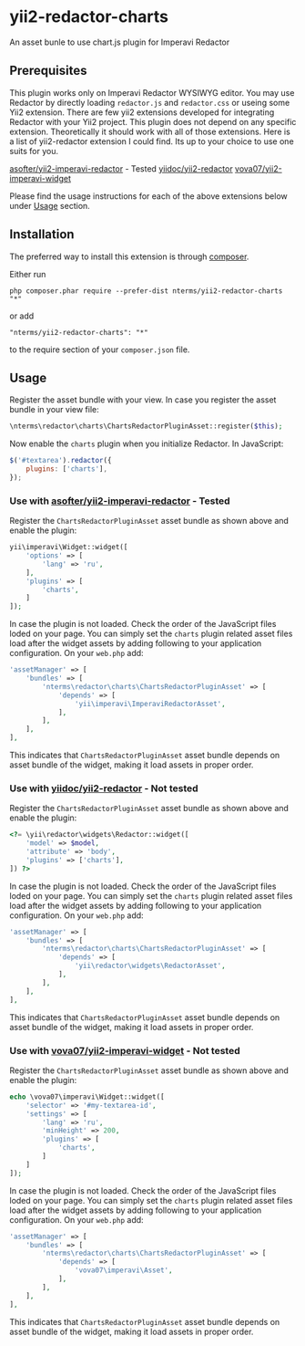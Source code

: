 yii2-redactor-charts
====================

An asset bunle to use chart.js plugin for Imperavi Redactor


Prerequisites
-------------

This plugin works only on Imperavi Redactor WYSIWYG editor.
You may use Redactor by directly loading `redactor.js` and `redactor.css` or useing some Yii2 extension.
There are few yii2 extensions developed for integrating Redactor with your Yii2 project.
This plugin does not depend on any specific extension. Theoretically it should work with all of those extensions.
Here is a list of yii2-redactor extension I could find. Its up to your choice to use one suits for you.

[asofter/yii2-imperavi-redactor](https://github.com/asofter/yii2-imperavi-redactor) - Tested
[yiidoc/yii2-redactor](https://github.com/yiidoc/yii2-redactor)
[vova07/yii2-imperavi-widget](https://github.com/vova07/yii2-imperavi-widget)

Please find the usage instructions for each of the above extensions below under [Usage](#usage) section.


Installation
------------

The preferred way to install this extension is through [composer](http://getcomposer.org/download/).

Either run

```
php composer.phar require --prefer-dist nterms/yii2-redactor-charts "*"
```

or add

```
"nterms/yii2-redactor-charts": "*"
```

to the require section of your `composer.json` file.


Usage <a name="usage"></a>
-----

Register the asset bundle with your view. In case you register the asset bundle in your view file:

~~~php
\nterms\redactor\charts\ChartsRedactorPluginAsset::register($this);
~~~

Now enable the `charts` plugin when you initialize Redactor. In JavaScript:

~~~js
$('#textarea').redactor({
    plugins: ['charts'],
});
~~~


### Use with [asofter/yii2-imperavi-redactor](https://github.com/asofter/yii2-imperavi-redactor) - Tested

Register the `ChartsRedactorPluginAsset` asset bundle as shown above and enable the plugin:

```php
yii\imperavi\Widget::widget([
    'options' => [
        'lang' => 'ru',
    ],
    'plugins' => [
        'charts',
    ]
]);
```

In case the plugin is not loaded. Check the order of the JavaScript files loded on your page.
You can simply set the `charts` plugin related asset files load after the widget assets by adding following to your application configuration.
On your `web.php` add:

```php
'assetManager' => [
    'bundles' => [
        'nterms\redactor\charts\ChartsRedactorPluginAsset' => [
            'depends' => [
                'yii\imperavi\ImperaviRedactorAsset',
            ],
        ],
    ],
],
```

This indicates that `ChartsRedactorPluginAsset` asset bundle depends on asset bundle of the widget, making it load assets in proper order.


### Use with [yiidoc/yii2-redactor](https://github.com/yiidoc/yii2-redactor) - Not tested

Register the `ChartsRedactorPluginAsset` asset bundle as shown above and enable the plugin:

```php
<?= \yii\redactor\widgets\Redactor::widget([
    'model' => $model,
    'attribute' => 'body',
    'plugins' => ['charts'],
]) ?>
```

In case the plugin is not loaded. Check the order of the JavaScript files loded on your page.
You can simply set the `charts` plugin related asset files load after the widget assets by adding following to your application configuration.
On your `web.php` add:

```php
'assetManager' => [
    'bundles' => [
        'nterms\redactor\charts\ChartsRedactorPluginAsset' => [
            'depends' => [
                'yii\redactor\widgets\RedactorAsset',
            ],
        ],
    ],
],
```

This indicates that `ChartsRedactorPluginAsset` asset bundle depends on asset bundle of the widget, making it load assets in proper order.


### Use with [vova07/yii2-imperavi-widget](https://github.com/vova07/yii2-imperavi-widget) - Not tested

Register the `ChartsRedactorPluginAsset` asset bundle as shown above and enable the plugin:

```php
echo \vova07\imperavi\Widget::widget([
    'selector' => '#my-textarea-id',
    'settings' => [
        'lang' => 'ru',
        'minHeight' => 200,
        'plugins' => [
            'charts',
        ]
    ]
]);
```

In case the plugin is not loaded. Check the order of the JavaScript files loded on your page.
You can simply set the `charts` plugin related asset files load after the widget assets by adding following to your application configuration.
On your `web.php` add:

```php
'assetManager' => [
    'bundles' => [
        'nterms\redactor\charts\ChartsRedactorPluginAsset' => [
            'depends' => [
                'vova07\imperavi\Asset',
            ],
        ],
    ],
],
```

This indicates that `ChartsRedactorPluginAsset` asset bundle depends on asset bundle of the widget, making it load assets in proper order.

